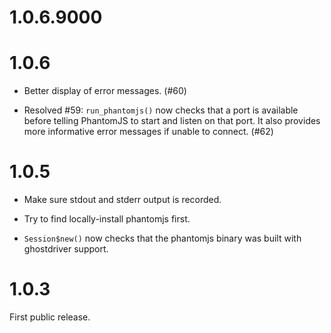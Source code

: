 1.0.6.9000
=====


1.0.6
=====

* Better display of error messages. (#60)

* Resolved #59: `run_phantomjs()` now checks that a port is available before telling PhantomJS to start and listen on that port. It also provides more informative error messages if unable to connect. (#62)

1.0.5
=====

* Make sure stdout and stderr output is recorded.

* Try to find locally-install phantomjs first.

* `Session$new()` now checks that the phantomjs binary was built with ghostdriver support.


1.0.3
=====

First public release.
